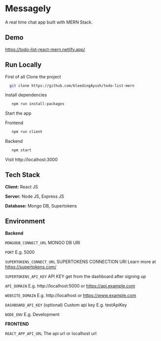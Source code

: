 # Messagely
A real time chat app built with MERN Stack.

## Demo

https://todo-list-react-mern.netlify.app/

## Run Locally

First of all Clone the project

```bash
  git clone https://github.com/bleedingAyush/todo-list-mern
```

Install dependencies

```bash
   npm run install-packages
```

Start the app

Frontend

```bash
   npm run client
```

Backend

```bash
   npm start
```

Visit http://localhost:3000

## Tech Stack

**Client:** React JS

**Server:** Node JS, Express JS

**Database:** Mongo DB, Supertokens

## Environment

**Backend**

`MONGODB_CONNECT_URL` MONGO DB URI

`PORT` E.g. 5000

`SUPERTOKENS_CONNECT_URL` SUPERTOKENS CONNECTION URI Learn more at https://supertokens.com/

`SUPERTOKENS_API_KEY` API KEY get from the dashboard after signing up

`API_DOMAIN` E.g. http://localhost:5000 or https://api.example.com

`WEBSITE_DOMAIN` E.g. http://localhost or https://www.example.com

`DASHBOARD_API_KEY` (optional) Custom api key E.g. testApiKey

`NODE_ENV` E.g. Development

**FRONTEND**

`REACT_APP_API_URL` The api url or localhost url

